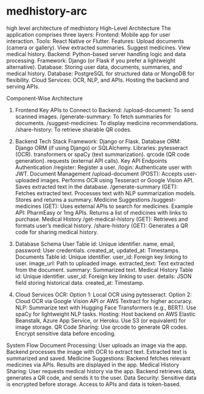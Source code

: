 # medhistory-arc
high level architecture of medhistory
High-Level Architecture
The application comprises three layers:
Frontend: Mobile app for user interaction.
Tools: React Native or Flutter.
Features:
Upload documents (camera or gallery).
View extracted summaries.
Suggest medicines.
View medical history.
Backend: Python-based server handling logic and data processing.
Framework: Django (or Flask if you prefer a lightweight alternative).
Database: Storing user data, documents, summaries, and medical history.
Database: PostgreSQL for structured data or MongoDB for flexibility.
Cloud Services:
OCR, NLP, and APIs.
Hosting the backend and serving APIs.

Component-Wise Architecture
1. Frontend
Key APIs to Connect to Backend:
/upload-document: To send scanned images.
/generate-summary: To fetch summaries for documents.
/suggest-medicines: To display medicine recommendations.
/share-history: To retrieve sharable QR codes.

2. Backend
Tech Stack
Framework: Django or Flask.
Database ORM: Django ORM (if using Django) or SQLAlchemy.
Libraries:
pytesseract (OCR).
transformers or spaCy (text summarization).
qrcode (QR code generation).
requests (external API calls).
Key API Endpoints
Authentication
/register: Register a user.
/login: Authenticate user with JWT.
Document Management
/upload-document (POST):
Accepts user-uploaded images.
Performs OCR using Tesseract or Google Vision API.
Saves extracted text in the database.
/generate-summary (GET):
Fetches extracted text.
Processes text with NLP summarization models.
Stores and returns a summary.
Medicine Suggestions
/suggest-medicines (GET):
Uses external APIs to search for medicines.
Example API: PharmEasy or 1mg APIs.
Returns a list of medicines with links to purchase.
Medical History
/get-medical-history (GET):
Retrieves and formats user’s medical history.
/share-history (GET):
Generates a QR code for sharing medical history.

3. Database Schema
User Table
id: Unique identifier.
name, email, password: User credentials.
created_at, updated_at: Timestamps.
Documents Table
id: Unique identifier.
user_id: Foreign key linking to user.
image_url: Path to uploaded image.
extracted_text: Text extracted from the document.
summary: Summarized text.
Medical History Table
id: Unique identifier.
user_id: Foreign key linking to user.
details: JSON field storing historical data.
created_at: Timestamp.

4. Cloud Services
OCR:
Option 1: Local OCR using pytesseract.
Option 2: Cloud OCR via Google Vision API or AWS Textract for higher accuracy.
NLP:
Summarize text with Hugging Face Transformers (e.g., BERT).
Use spaCy for lightweight NLP tasks.
Hosting:
Host backend on AWS Elastic Beanstalk, Azure App Service, or Heroku.
Use S3 (or equivalent) for image storage.
QR Code Sharing:
Use qrcode to generate QR codes.
Encrypt sensitive data before encoding.

System Flow
Document Processing:
User uploads an image via the app.
Backend processes the image with OCR to extract text.
Extracted text is summarized and saved.
Medicine Suggestions:
Backend fetches relevant medicines via APIs.
Results are displayed in the app.
Medical History Sharing:
User requests medical history via the app.
Backend retrieves data, generates a QR code, and sends it to the user.
Data Security:
Sensitive data is encrypted before storage.
Access to APIs and data is token-based.

